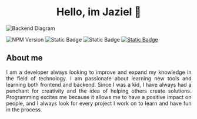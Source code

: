 <div align="center">
<h1 align="center">Hello, im Jaziel 👋</h1>
</div>
<img src="https://raw.githubusercontent.com/jazielrs/Pagina_compra/master/Banner_Github.png" alt="Backend Diagram">

![NPM Version](https://img.shields.io/npm/v/react?color=green)
![Static Badge](https://img.shields.io/badge/intellijidea-%23000000?logo=intellijidea)
![Static Badge](https://img.shields.io/badge/postman-%23FF6C37?logo=postman&logoColor=black)
[![Static Badge](https://img.shields.io/badge/githubactions-%23723185?logo=githubactions&logoColor=black)](https://docs.npmjs.com/cli/v8/commands/npm-version)


## About me
<div style="text-align: justify;">
I am a developer always looking to improve and expand my knowledge in the field of technology. 
I am passionate about learning new tools and learning both frontend and backend. 
Since I was a kid, I have always had a penchant for creativity and the idea of helping others create solutions. 
Programming excites me because it allows me to have a positive impact on people, 
and I always look for every project I work on to learn and have fun in the process.
</div>

